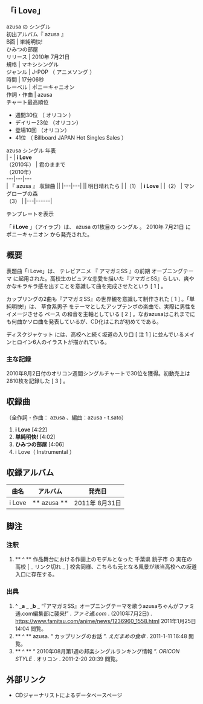 「i Love」  
---  
azusa  の  シングル  
初出アルバム『  azusa  』  
B面  |  単純明快!   
ひみつの部屋  
リリース  |  2010年  7月21日   
規格  |  マキシシングル   
ジャンル  |  J-POP  （  アニメソング  ）   
時間  |  17分06秒   
レーベル  |  ポニーキャニオン   
作詞・作曲  |  azusa   
チャート最高順位  
  
  * 週間30位  （  オリコン  ） 
  * デイリー23位  （オリコン） 
  * 登場10回  （オリコン） 
  * 41位  （  Billboard JAPAN Hot Singles Sales  ） 

  
azusa  シングル 年表  
|  \-  |  **i Love**   
（2010年）  |  君のままで    
（2010年）  
---|---|---  
|  『  azusa  』  収録曲  ||
|---|---|
||  明日晴れたら  |
|（1）  |  **i Love**   |
|（2）  |  マングローブの森   <br>（3）  |
|---|------|
  
テンプレートを表示  
  
「 **i Love** 」（アイラブ）は、  azusa  の1枚目の  シングル  。  2010年  7月21日  に  ポニーキャニオン
から発売された。

##  概要



表題曲「i Love」は、  テレビアニメ  『  アマガミSS  』の前期  オープニングテーマ
に起用された。高校生のピュアな恋愛を描いた『アマガミSS』らしい、爽やかなキラキラ感を出すことを意識して曲を完成させたという  [  1  ]  。

カップリングの2曲も『アマガミSS』の世界観を意識して制作された  [  1  ]  。「単純明快!」は、  草食系男子
をテーマとしたアップテンポの楽曲で、実際に男性をイメージさせる  ベース  の和音を主軸としている  [  2  ]
。なおazusaはこれまでにも何曲かソロ曲を発表しているが、CD化はこれが初めてである。

ディスクジャケット  には、高校へと続く坂道の入り口  [  注 1  ]  に並んでいるメインヒロイン6人のイラストが描かれている。

###  主な記録



2010年8月2日付のオリコン週間シングルチャートで30位を獲得。初動売上は2810枚を記録した  [  3  ]  。

##  収録曲



（全作詞・作曲：  azusa  、編曲：azusa・t.sato）

  1. **i Love** [4:22] 
  2. **単純明快!** [4:02] 
  3. **ひみつの部屋** [4:06] 
  4. i Love（  Instrumental  ） 

##  収録アルバム



曲名  |  アルバム  |  発売日   
---|---|---  
i Love  |  ** azusa  ** |  2011年  8月31日   
  
##  脚注



###  注釈



  1. ** ^  ** 作品舞台における作画上のモデルとなった  千葉県  銚子市  の  実在の高校  [ _ リンク切れ  _ ]  校舎同様、こちらも元となる風景が該当高校への坂道入口に存在する。 

###  出典



  1. ^  _**a** _ _**b** _ “『アマガミSS』オープニングテーマを歌うazusaちゃんがファミ通.com編集部に襲来!”  . _ファミ通.com_ . (2010年7月2日)  .  https://www.famitsu.com/anime/news/1236960_1558.html  2011年1月25日14:04  閲覧。 
  2. ** ^  ** azusa. “  カップリングのお話  ”. _えだまめの食卓_ .  2011-1-11 16:48  閲覧。 
  3. ** ^  ** “  2010年08月第1週の邦楽シングルランキング情報  ”. _ORICON STYLE_ .  オリコン  .  2011-2-20 20:39  閲覧。 

##  外部リンク



  * CDジャーナリストによるデータベースページ 


